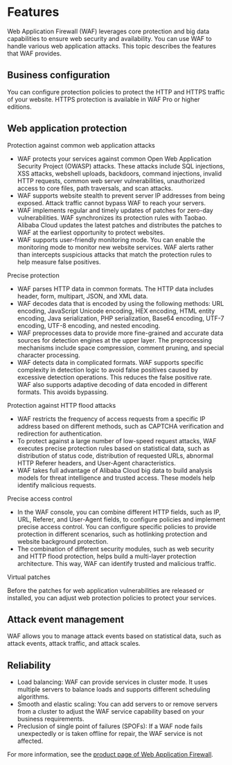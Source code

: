 # Features

Web Application Firewall \(WAF\) leverages core protection and big data capabilities to ensure web security and availability. You can use WAF to handle various web application attacks. This topic describes the features that WAF provides.

## Business configuration

You can configure protection policies to protect the HTTP and HTTPS traffic of your website. HTTPS protection is available in WAF Pro or higher editions.

## Web application protection

Protection against common web application attacks

-   WAF protects your services against common Open Web Application Security Project \(OWASP\) attacks. These attacks include SQL injections, XSS attacks, webshell uploads, backdoors, command injections, invalid HTTP requests, common web server vulnerabilities, unauthorized access to core files, path traversals, and scan attacks.
-   WAF supports website stealth to prevent server IP addresses from being exposed. Attack traffic cannot bypass WAF to reach your servers.
-   WAF implements regular and timely updates of patches for zero-day vulnerabilities. WAF synchronizes its protection rules with Taobao. Alibaba Cloud updates the latest patches and distributes the patches to WAF at the earliest opportunity to protect websites.
-   WAF supports user-friendly monitoring mode. You can enable the monitoring mode to monitor new website services. WAF alerts rather than intercepts suspicious attacks that match the protection rules to help measure false positives.

Precise protection

-   WAF parses HTTP data in common formats. The HTTP data includes header, form, multipart, JSON, and XML data.
-   WAF decodes data that is encoded by using the following methods: URL encoding, JavaScript Unicode encoding, HEX encoding, HTML entity encoding, Java serialization, PHP serialization, Base64 encoding, UTF-7 encoding, UTF-8 encoding, and nested encoding.
-   WAF preprocesses data to provide more fine-grained and accurate data sources for detection engines at the upper layer. The preprocessing mechanisms include space compression, comment pruning, and special character processing.
-   WAF detects data in complicated formats. WAF supports specific complexity in detection logic to avoid false positives caused by excessive detection operations. This reduces the false positive rate. WAF also supports adaptive decoding of data encoded in different formats. This avoids bypassing.

Protection against HTTP flood attacks

-   WAF restricts the frequency of access requests from a specific IP address based on different methods, such as CAPTCHA verification and redirection for authentication.
-   To protect against a large number of low-speed request attacks, WAF executes precise protection rules based on statistical data, such as distribution of status code, distribution of requested URLs, abnormal HTTP Referer headers, and User-Agent characteristics.
-   WAF takes full advantage of Alibaba Cloud big data to build analysis models for threat intelligence and trusted access. These models help identify malicious requests.

Precise access control

-   In the WAF console, you can combine different HTTP fields, such as IP, URL, Referer, and User-Agent fields, to configure policies and implement precise access control. You can configure specific policies to provide protection in different scenarios, such as hotlinking protection and website background protection.
-   The combination of different security modules, such as web security and HTTP flood protection, helps build a multi-layer protection architecture. This way, WAF can identify trusted and malicious traffic.

Virtual patches

Before the patches for web application vulnerabilities are released or installed, you can adjust web protection policies to protect your services.

## Attack event management

WAF allows you to manage attack events based on statistical data, such as attack events, attack traffic, and attack scales.

## Reliability

-   Load balancing: WAF can provide services in cluster mode. It uses multiple servers to balance loads and supports different scheduling algorithms.
-   Smooth and elastic scaling: You can add servers to or remove servers from a cluster to adjust the WAF service capability based on your business requirements.
-   Preclusion of single point of failures \(SPOFs\): If a WAF node fails unexpectedly or is taken offline for repair, the WAF service is not affected.

For more information, see the [product page of Web Application Firewall](https://www.alibabacloud.com/zh/product/waf).

